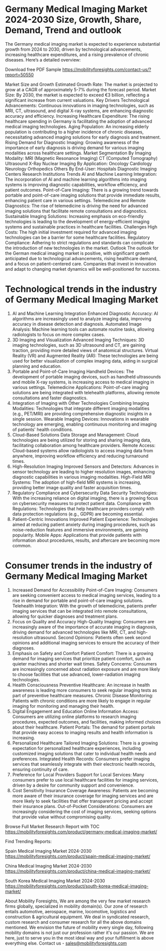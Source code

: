 # Germany Medical Imaging Market 2024-2030 Size, Growth, Share, Demand, Trend and outlook
The Germany medical imaging market is expected to experience substantial growth from 2024 to 2030, driven by technological advancements, increasing healthcare expenditures, and a rising prevalence of chronic diseases. Here’s a detailed overview:

Download free PDF Sample https://mobilityforesights.com/contact-us/?report=50550 

Market Size and Growth
Estimated Growth Rate: The market is projected to grow at a CAGR of approximately 5-7% during the forecast period.
Market Size: By 2030, the market is expected to exceed €3 billion, reflecting a significant increase from current valuations.
Key Drivers
Technological Advancements: Continuous innovations in imaging technologies, such as MRI, CT, ultrasound, and digital X-ray systems, are enhancing diagnostic accuracy and efficiency.
Increasing Healthcare Expenditure: The rising healthcare spending in Germany is facilitating the adoption of advanced medical imaging technologies.
Aging Population: An increasing elderly population is contributing to a higher incidence of chronic diseases, necessitating advanced imaging solutions for early diagnosis and treatment.
Rising Demand for Diagnostic Imaging: Growing awareness of the importance of early diagnosis is driving demand for various imaging modalities across healthcare settings.
Market Segmentation
By Imaging Modality:
MRI (Magnetic Resonance Imaging)
CT (Computed Tomography)
Ultrasound
X-Ray
Nuclear Imaging
By Application:
Oncology
Cardiology
Neurology
Orthopedics
Others
By End-User:
Hospitals
Diagnostic Imaging Centers
Research Institutions
Trends
AI and Machine Learning Integration: The incorporation of AI and machine learning algorithms into imaging systems is improving diagnostic capabilities, workflow efficiency, and patient outcomes.
Point-of-Care Imaging: There is a growing trend towards portable and point-of-care imaging solutions that provide immediate results, enhancing patient care in various settings.
Telemedicine and Remote Diagnostics: The rise of telemedicine is driving the need for advanced imaging solutions that facilitate remote consultations and diagnostics.
Sustainable Imaging Solutions: Increasing emphasis on eco-friendly technologies is leading to the development of energy-efficient imaging systems and sustainable practices in healthcare facilities.
Challenges
High Costs: The high initial investment required for advanced imaging technologies can be a barrier for some healthcare facilities.
Regulatory Compliance: Adhering to strict regulations and standards can complicate the introduction of new technologies in the market.
Outlook
The outlook for the German medical imaging market is positive, with significant growth anticipated due to technological advancements, rising healthcare demand, and a focus on patient-centered care. Companies that invest in innovation and adapt to changing market dynamics will be well-positioned for success.

# Technological trends in the industry of Germany Medical Imaging Market

1. AI and Machine Learning Integration
Enhanced Diagnostic Accuracy: AI algorithms are increasingly used to analyze imaging data, improving accuracy in disease detection and diagnosis.
Automated Image Analysis: Machine learning tools can automate routine tasks, allowing radiologists to focus on more complex cases.
2. 3D Imaging and Visualization
Advanced Imaging Techniques: 3D imaging technologies, such as 3D ultrasound and CT, are gaining traction, providing more detailed views of anatomical structures.
Virtual Reality (VR) and Augmented Reality (AR): These technologies are being used for better visualization of complex imaging data, aiding in surgical planning and education.
3. Portable and Point-of-Care Imaging
Handheld Devices: The development of portable imaging devices, such as handheld ultrasounds and mobile X-ray systems, is increasing access to medical imaging in various settings.
Telemedicine Applications: Point-of-care imaging solutions are being integrated with telehealth platforms, allowing remote consultations and faster diagnostics.
4. Integration of Imaging with Other Technologies
Combining Imaging Modalities: Technologies that integrate different imaging modalities (e.g., PET/MRI) are providing comprehensive diagnostic insights in a single session.
Wearable Imaging Devices: Innovations in wearable technology are emerging, enabling continuous monitoring and imaging of patients' health conditions.
5. Cloud-Based Solutions
Data Storage and Management: Cloud technologies are being utilized for storing and sharing imaging data, facilitating collaboration among healthcare providers.
Remote Access: Cloud-based systems allow radiologists to access imaging data from anywhere, improving workflow efficiency and reducing turnaround times.
6. High-Resolution Imaging
Improved Sensors and Detectors: Advances in sensor technology are leading to higher resolution images, enhancing diagnostic capabilities in various imaging modalities.
High-Field MRI Systems: The adoption of high-field MRI systems is increasing, providing better image quality and faster acquisition times.
7. Regulatory Compliance and Cybersecurity
Data Security Technologies: With the increasing reliance on digital imaging, there is a growing focus on cybersecurity measures to protect patient data.
Compliance with Regulations: Technologies that help healthcare providers comply with data protection regulations (e.g., GDPR) are becoming essential.
8. Patient-Centric Innovations
Improved Patient Experience: Technologies aimed at reducing patient anxiety during imaging procedures, such as noise-reduction features and immersive environments, are gaining popularity.
Mobile Apps: Applications that provide patients with information about procedures, results, and aftercare are becoming more common.



# Consumer trends in the industry of Germany Medical Imaging Market
1. Increased Demand for Accessibility
Point-of-Care Imaging: Consumers are seeking convenient access to medical imaging services, leading to a rise in demand for portable and point-of-care imaging solutions.
Telehealth Integration: With the growth of telemedicine, patients prefer imaging services that can be integrated into remote consultations, allowing for quicker diagnoses and treatment plans.
2. Focus on Quality and Accuracy
High-Quality Imaging: Consumers are increasingly aware of the importance of accurate imaging in diagnosis, driving demand for advanced technologies like MRI, CT, and high-resolution ultrasound.
Second Opinions: Patients often seek second opinions and additional imaging services to ensure the accuracy of their diagnoses.
3. Emphasis on Safety and Comfort
Patient Comfort: There is a growing demand for imaging services that prioritize patient comfort, such as quieter machines and shorter wait times.
Safety Concerns: Consumers are increasingly concerned about radiation exposure and are more likely to choose facilities that use advanced, lower-radiation imaging technologies.
4. Health Consciousness
Preventive Healthcare: An increase in health awareness is leading more consumers to seek regular imaging tests as part of preventive healthcare measures.
Chronic Disease Monitoring: Patients with chronic conditions are more likely to engage in regular imaging for monitoring and managing their health.
5. Digital Engagement and Education
Online Information Access: Consumers are utilizing online platforms to research imaging procedures, expected outcomes, and facilities, making informed choices about their healthcare.
Patient Portals: The demand for patient portals that provide easy access to imaging results and health information is increasing.
6. Personalized Healthcare
Tailored Imaging Solutions: There is a growing expectation for personalized healthcare experiences, including customized imaging solutions that cater to individual health needs and preferences.
Integrated Health Records: Consumers prefer imaging services that seamlessly integrate with their electronic health records, ensuring continuity of care.
7. Preference for Local Providers
Support for Local Services: Many consumers prefer to use local healthcare facilities for imaging services, driven by a desire for community support and convenience.
8. Cost Sensitivity
Insurance Coverage Awareness: Patients are becoming more aware of their insurance coverage for imaging services and are more likely to seek facilities that offer transparent pricing and accept their insurance plans.
Out-of-Pocket Considerations: Consumers are increasingly considering the cost of imaging services, seeking options that provide value without compromising quality.

Browse Full Market Research Report with TOC https://mobilityforesights.com/product/germany-medical-imaging-market/ 

Find Trending Reports:

Spain Medical Imaging Market 2024-2030 https://mobilityforesights.com/product/spain-medical-imaging-market/ 

China Medical Imaging Market 2024-2030 https://mobilityforesights.com/product/china-medical-imaging-market/ 

South Korea Medical Imaging Market 2024-2030 https://mobilityforesights.com/product/south-korea-medical-imaging-market/ 


About Mobility Foresights,
We are among the very few market research firms globally, specialized in mobility domain(s). Our zone of research entails automotive, aerospace, marine, locomotive, logistics and construction & agricultural equipment. We deal in syndicated research, custom research and consumer research for all the above domains mentioned.
We envision the future of mobility every single day, following mobility domains is not just our profession rather it's our passion. We are here, just to serve you in the most ideal way and your fulfillment is above everything else. Contact us -  sales@mobilityforesights.com






